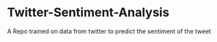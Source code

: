# Twitter-Sentiment-Analysis
A Repo trained on data from twitter to predict the sentiment of the tweet
